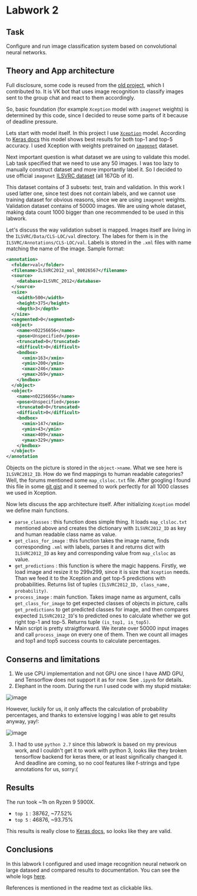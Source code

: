 # Labwork 2

## Task

Configure and run image classification system based on convolutional neural networks.

## Theory and App architecture

Full disclosure, some code is reused from the
[old project](https://github.com/sunDalik/vk-bot/blob/master/img2msg/__init__.py), which I contributed to.
It is VK bot that uses image recognition to classify images sent to the group chat and react to them
accordingly.

So, basic foundation (for example `Xception` model with `imagenet` weights) is determined by this code,
since I decided to reuse some parts of it because of deadline pressure.

Lets start with model itself. In this project I use [`Xception`](https://keras.io/api/applications/xception/) model.
According to [Keras docs](https://keras.io/api/applications/) this model shows best results for both top-1 and top-5
accuracy. I used Xception with weights pretrained on [`imagenet`](https://www.image-net.org/about.php) dataset.

Next important question is what dataset we are using to validate this model. Lab task specified that we need to use
any 50 images. I was too lazy to manually construct dataset and more importantly label it. So I decided to use
official `imagenet` [ILSVRC dataset](https://www.kaggle.com/c/imagenet-object-localization-challenge/data)
(all 167Gb of it).

This dataset contains of 3 subsets: test, train and validation. In this work I used latter one, since test does
not contain labels, and we cannot use training dataset for obvious reasons, since we are using `imagenet` weights.
Validation dataset contains of 50000 images. We are using whole dataset, making data count 1000 bigger than one
recommended to be used in this labwork.

Let's discuss the way validation subset is mapped. Images itself are living in the `ILSVRC/Data/CLS-LOC/val`
directory. The labes for them is in the `ILSVRC/Annotations/CLS-LOC/val`. Labels is stored in the `.xml` files
with name matching the name of the image. Sample format:

```xml
<annotation>
  <folder>val</folder>
  <filename>ILSVRC2012_val_00026567</filename>
  <source>
    <database>ILSVRC_2012</database>
  </source>
  <size>
    <width>500</width>
    <height>375</height>
    <depth>3</depth>
  </size>
  <segmented>0</segmented>
  <object>
    <name>n02256656</name>
    <pose>Unspecified</pose>
    <truncated>0</truncated>
    <difficult>0</difficult>
    <bndbox>
      <xmin>163</xmin>
      <ymin>200</ymin>
      <xmax>246</xmax>
      <ymax>269</ymax>
    </bndbox>
  </object>
  <object>
    <name>n02256656</name>
    <pose>Unspecified</pose>
    <truncated>0</truncated>
    <difficult>0</difficult>
    <bndbox>
      <xmin>147</xmin>
      <ymin>43</ymin>
      <xmax>409</xmax>
      <ymax>329</ymax>
    </bndbox>
  </object>
</annotation
```

Objects on the picture is stored in the `object->name`. What we see here is `ILSVRC2012_ID`. How do we find mappings to
human readable categories? Well, the forums mentioned some `map_clsloc.txt` file. After googling I found this file in some
[git gist](https://gist.github.com/aaronpolhamus/964a4411c0906315deb9f4a3723aac57) and it seemed to work perfectly for all
1000 classes we used in Xception.

Now lets discuss the app architecture itself. After initializing `Xception` model we define main functions.

* `parse_classes` : this function does simple thing. It loads `map_clsloc.txt` mentioned above and creates the dictionary
  with `ILSVRC2012_ID` as key and human readable class name as value.
* `get_class_for_image` : this function takes the image name, finds corresponding `.xml` with labels, parses it and returns
dict with `ILSVRC2012_ID` as key and corresponding value from `map_clsloc` as value.
* `get_predictions` : this function is where the magic happens. Firstly, we load image and resize it to 299x299, since it is
size that `Xception` needs. Than we feed it to the Xception and get top-5 predictions with probabilities. Returns list of
tuples `(ILSVRC2012_ID, class_name, probability)`.
* `process_image` : main function. Takes image name as argument, calls `get_class_for_image` to get expected classes of
objects in picture, calls `get_predictions` to get predicted classes for image, and then compares expected `ILSVRC2012_ID`'s
to predicted ones to calculate whether we got right top-1 and top-5. Returns tuple `(is_top1, is_top5)`.
* Main script is pretty straigtforward. We iterate over 50000 input images and call `process_image` on every one of them.
Then we count all images and top1 and top5 success counts to calculate percentages.

## Conserns and limitations

1. We use CPU implementation and not GPU one since I have AMD GPU, and Tensorflow does not support it as for now. See
`.ipynb` for details.
2. Elephant in the room. During the run I used code with my stupid mistake:

![image](https://github.com/johnny-keker/computer-vision/assets/39794543/6acd9e52-0ef9-4c2c-9809-fe7ab8979435)

However, luckily for us, it only affects the calculation of probability percentages, and thanks to extensive logging I
was able to get results anyway, yay!:

![image](https://github.com/johnny-keker/computer-vision/assets/39794543/0920897a-541e-45fa-a3ec-36cc42533d4b)

3. I had to use `python 2.7` since this labwork is based on my previous work, and I couldn't get it to work with python 3,
looks like they broken tensorflow backend for keras there, or at least significally changed it. And deadline are coming,
so no cool features like f-strings and type annotations for us, sorry:(

## Results

The run took ~1h on Ryzen 9 5900X.

* `top 1` : 38762, ~77.52%
* `top 5` : 46876, ~93.75%

This results is really close to [Keras docs](https://keras.io/api/applications/), so looks like they are valid.

## Conclusions

In this labwork I configured and used image recognition neural network on large datased and compared results
to documentation. You can see the whole logs [here](https://raw.githubusercontent.com/johnny-keker/computer-vision/master/lab2/artifacts/output.log).

References is mentioned in the readme text as clickable liks.
